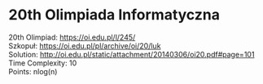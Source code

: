 # 20th Olimpiada Informatyczna
20th Olimpiad: https://oi.edu.pl/l/245/<br />
Szkopuł: https://oi.edu.pl/pl/archive/oi/20/luk <br />
Solution: http://oi.edu.pl/static/attachment/20140306/oi20.pdf#page=101 <br />
Time Complexity: 10<br />
Points:  nlog(n)<br />